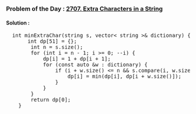 ### Problem of the Day : [2707. Extra Characters in a String](https://leetcode.com/problems/extra-characters-in-a-string/)

#### Solution :
<pre>
  int minExtraChar(string s, vector< string >& dictionary) {
       int dp[51] = {}; 
        int n = s.size();        
        for (int i = n - 1; i >= 0; --i) {
            dp[i] = 1 + dp[i + 1];             
            for (const auto &w : dictionary) {
                if (i + w.size() <= n && s.compare(i, w.size(), w) == 0) {
                    dp[i] = min(dp[i], dp[i + w.size()]); 
                }
            }
        }        
        return dp[0]; 
    }
</pre>
